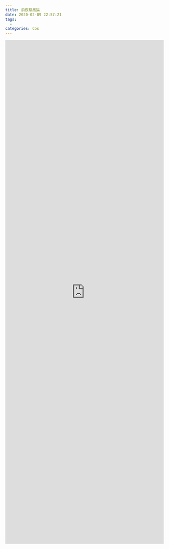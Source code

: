 ```yaml
---
title: 前夜祭黑猫
date: 2020-02-09 22:57:21
tags:
  -
categories: Cos
---
```


<iframe style="border: 0; width: 100%; height: 1600px;" src="https://t.bilibili.com/h5/dynamic/detail/54531767?tab=1&type=2"/>
